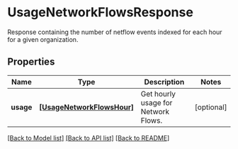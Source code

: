 # UsageNetworkFlowsResponse

Response containing the number of netflow events indexed for each hour for a given organization.
## Properties
Name | Type | Description | Notes
------------ | ------------- | ------------- | -------------
**usage** | [**[UsageNetworkFlowsHour]**](UsageNetworkFlowsHour.md) | Get hourly usage for Network Flows. | [optional] 

[[Back to Model list]](README.md#documentation-for-models) [[Back to API list]](README.md#documentation-for-api-endpoints) [[Back to README]](README.md)


